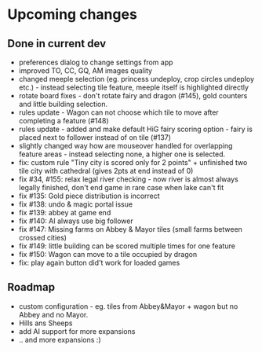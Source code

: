 # Upcoming changes

## Done in current dev

- preferences dialog to change settings from app
- improved TO, CC, GQ, AM images quality
- changed meeple selection (eg. princess undeploy, crop circles undeploy etc.) - instead selecting tile feature, meeple itself is highlighted directly
- rotate board fixes - don't rotate fairy and dragon (#145), gold counters and little building selection.
- rules update - Wagon can not choose which tile to move after completing a feature (#148)
- rules update - added and make default HiG fairy scoring option - fairy is placed next to follower instead of on tile (#137)
- slightly changed way how are mouseover handled for overlapping feature areas  - instead selecting none, a higher one is selected.
- fix: custom rule "Tiny city is scored only for 2 points" + unfinished two tile city with cathedral (gives 2pts at end instead of 0)
- fix #34, #155: relax legal river checking - now river is almost always legally finished, don't end game in rare case when lake can't fit   
- fix #135: Gold piece distribution is incorrect
- fix #138: undo & magic portal issue
- fix #139: abbey at game end
- fix #140: AI always use big follower
- fix #147: Missing farms on Abbey & Mayor tiles (small farms between crossed cities)
- fix #149: little building can be scored multiple times for one feature
- fix #150: Wagon can move to a tile occupied by dragon
- fix: play again button did't work for loaded games


## Roadmap

*  custom configuration - eg. tiles from Abbey&Mayor + wagon but  no Abbey and no Mayor.
* Hills ans Sheeps
* add AI support for more expansions
* .. and more expansions :)